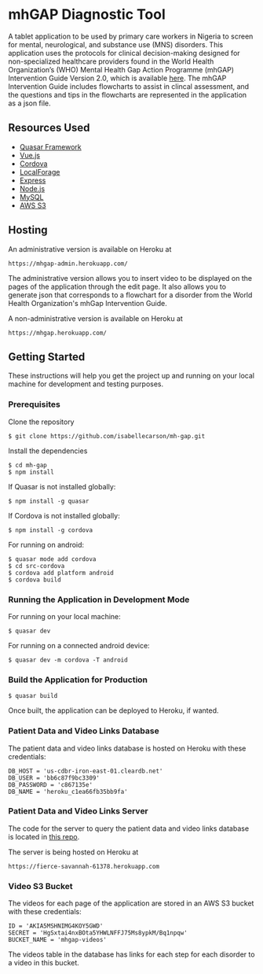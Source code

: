 # mhGAP Diagnostic Tool

A tablet application to be used by primary care workers in Nigeria to screen for mental, neurological, and substance use (MNS) disorders. This application uses the protocols for clinical decision-making designed for non-specialized healthcare providers found in the World Health Organization’s (WHO) Mental Health Gap Action Programme (mhGAP) Intervention Guide Version 2.0, which is available [here](https://www.who.int/publications-detail/mhgap-intervention-guide---version-2.0). The mhGAP Intervention Guide includes flowcharts to assist in clincal assessment, and the questions and tips in the flowcharts are represented in the application as a json file.

## Resources Used
* [Quasar Framework](https://quasar.dev/)
* [Vue.js](https://vuejs.org/)
* [Cordova](https://cordova.apache.org/)
* [LocalForage](https://github.com/localForage/localForage)
* [Express](https://expressjs.com/)
* [Node.js](https://nodejs.org/en/)
* [MySQL](https://www.mysql.com/)
* [AWS S3](https://aws.amazon.com/s3/)


## Hosting

An administrative version is available on Heroku at

```
https://mhgap-admin.herokuapp.com/
```
The administrative version allows you to insert video to be displayed on the pages of the application through the edit page. It also allows you to generate json that corresponds to a flowchart for a disorder from the World Health Organization's mhGap Intervention Guide.

A non-administrative version is available on Heroku at 

```
https://mhgap.herokuapp.com/
```
## Getting Started

These instructions will help you get the project up and running on your local machine for development and testing purposes.

### Prerequisites

Clone the repository

```
$ git clone https://github.com/isabellecarson/mh-gap.git
```

Install the dependencies
```
$ cd mh-gap
$ npm install
```

If Quasar is not installed globally:
```
$ npm install -g quasar
```

If Cordova is not installed globally:
```
$ npm install -g cordova
```

For running on android:
```
$ quasar mode add cordova
$ cd src-cordova
$ cordova add platform android
$ cordova build
```

### Running the Application in Development Mode

For running on your local machine:

```
$ quasar dev
```

For running on a connected android device:

```
$ quasar dev -m cordova -T android
```

### Build the Application for Production

```
$ quasar build
```
Once built, the application can be deployed to Heroku, if wanted.

### Patient Data and Video Links Database

The patient data and video links database is hosted on Heroku with these credentials:

```
DB_HOST = 'us-cdbr-iron-east-01.cleardb.net'
DB_USER = 'bb6c87f9bc3309'
DB_PASSWORD = 'c867135e'
DB_NAME = 'heroku_c1ea66fb35bb9fa'
```

### Patient Data and Video Links Server

The code for the server to query the patient data and video links database is located in [this repo](https://github.com/isabellecarson/patient-data-server/tree/fec7f00dd5fed67d3edade0153e080b958b85c8d).

The server is being hosted on Heroku at

```
https://fierce-savannah-61378.herokuapp.com
```

### Video S3 Bucket

The videos for each page of the application are stored in an AWS S3 bucket with these credentials:

```
ID = 'AKIA5MSHNIMG4KOY5GWD'
SECRET = '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'
BUCKET_NAME = 'mhgap-videos'
```

The videos table in the database has links for each step for each disorder to a video in this bucket.
